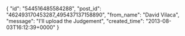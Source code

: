  {
   "id": "544516485584288",
   "post_id": "462493170453287_495437137158890",
   "from_name": "David Vilaca",
   "message": "I'll upload the Judgement",
   "created_time": "2013-08-03T16:12:39+0000"
 }
